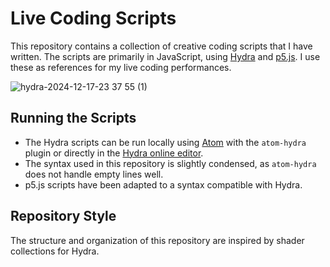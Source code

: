 # Live Coding Scripts

This repository contains a collection of creative coding scripts that I have written. The scripts are primarily in JavaScript, using [Hydra](https://hydra.ojack.xyz/) and [p5.js](https://p5js.org/). I use these as references for my live coding performances.

![hydra-2024-12-17-23 37 55 (1)](https://github.com/user-attachments/assets/a6a16822-37d1-4310-bded-fe550d6aae9f)


## Running the Scripts

- The Hydra scripts can be run locally using [Atom](https://atom.io/) with the `atom-hydra` plugin or directly in the [Hydra online editor](https://hydra.ojack.xyz/).
- The syntax used in this repository is slightly condensed, as `atom-hydra` does not handle empty lines well.
- p5.js scripts have been adapted to a syntax compatible with Hydra.

## Repository Style
The structure and organization of this repository are inspired by shader collections for Hydra.
